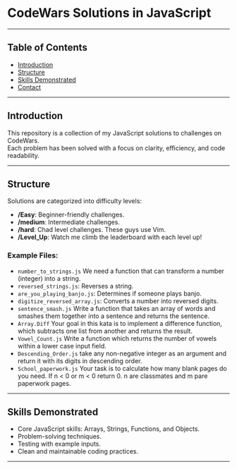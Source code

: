 # CodeWars Solutions in JavaScript
---

## Table of Contents
- [Introduction](#introduction)
- [Structure](#structure)
- [Skills Demonstrated](#skills-demonstrated)
- [Contact](#contact)

---

## Introduction
This repository is a collection of my JavaScript solutions to challenges on CodeWars.  
Each problem has been solved with a focus on clarity, efficiency, and code readability.

---

## Structure
Solutions are categorized into difficulty levels:
- **/Easy**: Beginner-friendly challenges.
- **/medium**: Intermediate challenges.
- **/hard**: Chad level challenges. These guys use Vim.
- **/Level_Up**: Watch me climb the leaderboard with each level up!


### Example Files:
- `number_to_strings.js` We need a function that can transform a number (integer) into a string.
- `reversed_strings.js`: Reverses a string.
- `are_you_playing_banjo.js`: Determines if someone plays banjo.
- `digitize_reversed_array.js`: Converts a number into reversed digits.
- `sentence_smash.js` Write a function that takes an array of words and smashes them together into a sentence and returns the sentence.
- `Array.Diff` Your goal in this kata is to implement a difference function, which subtracts one list from another and returns the result. 
- `Vowel_Count.js` Write a function which returns the number of vowels within a lower case input field. 
- `Descending_Order.js` take any non-negative integer as an argument and return it with its digits in descending order.
- `School_paperwork.js` Your task is to calculate how many blank pages do you need. If n < 0 or m < 0 return 0. n are classmates and m pare paperwork pages.
---

## Skills Demonstrated
- Core JavaScript skills: Arrays, Strings, Functions, and Objects.
- Problem-solving techniques.
- Testing with example inputs.
- Clean and maintainable coding practices.

---
